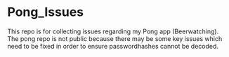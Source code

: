 # Pong_Issues
This repo is for collecting issues regarding my Pong app (Beerwatching).
The pong repo is not public because there may be some key issues which need to be fixed in order to ensure passwordhashes cannot be decoded.

